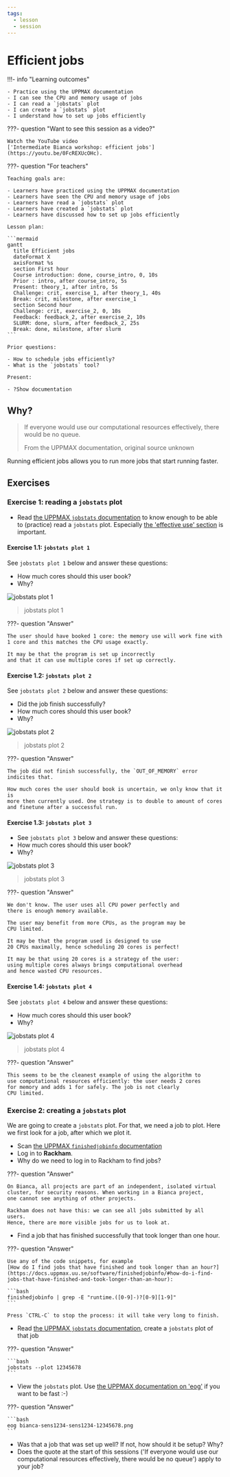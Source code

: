 ```yaml
---
tags:
  - lesson
  - session
---
```


# Efficient jobs

!!!- info "Learning outcomes"

    - Practice using the UPPMAX documentation
    - I can see the CPU and memory usage of jobs
    - I can read a `jobstats` plot
    - I can create a `jobstats` plot
    - I understand how to set up jobs efficiently

???- question "Want to see this session as a video?"

    Watch the YouTube video
    ['Intermediate Bianca workshop: efficient jobs'](https://youtu.be/0FcREXUcOHc).

???- question "For teachers"

    Teaching goals are:

    - Learners have practiced using the UPPMAX documentation
    - Learners have seen the CPU and memory usage of jobs
    - Learners have read a `jobstats` plot
    - Learners have created a `jobstats` plot
    - Learners have discussed how to set up jobs efficiently

    Lesson plan:

    ```mermaid
    gantt
      title Efficient jobs
      dateFormat X
      axisFormat %s
      section First hour
      Course introduction: done, course_intro, 0, 10s
      Prior : intro, after course_intro, 5s
      Present: theory_1, after intro, 5s
      Challenge: crit, exercise_1, after theory_1, 40s
      Break: crit, milestone, after exercise_1
      section Second hour
      Challenge: crit, exercise_2, 0, 10s
      Feedback: feedback_2, after exercise_2, 10s
      SLURM: done, slurm, after feedback_2, 25s
      Break: done, milestone, after slurm
    ```

    Prior questions:

    - How to schedule jobs efficiently?
    - What is the `jobstats` tool?

    Present:

    - ?Show documentation

## Why?

> If everyone would use our computational resources effectively,
> there would be no queue.
>
> From the UPPMAX documentation, original source unknown

Running efficient jobs allows you to run more jobs that start running faster.

## Exercises

### Exercise 1: reading a `jobstats` plot

- Read [the UPPMAX `jobstats` documentation](https://docs.uppmax.uu.se/software/jobstats/)
  to know enough to be able to (practice) read a `jobstats` plot.
  Especially [the 'effective use' section](https://docs.uppmax.uu.se/software/jobstats/#efficient-use)
  is important.

#### Exercise 1.1: `jobstats plot 1`

See `jobstats plot 1` below and answer these questions:

- How much cores should this user book?
- Why?

![jobstats plot 1](./img/jobstats_example_1.png)

> jobstats plot 1

???- question "Answer"

    The user should have booked 1 core: the memory use will work fine with
    1 core and this matches the CPU usage exactly.

    It may be that the program is set up incorrectly
    and that it can use multiple cores if set up correctly.

#### Exercise 1.2: `jobstats plot 2`

See `jobstats plot 2` below and answer these questions:

- Did the job finish successfully?
- How much cores should this user book?
- Why?

![jobstats plot 2](./img/jobstats_example_2.png)

> jobstats plot 2

???- question "Answer"

    The job did not finish successfully, the `OUT_OF_MEMORY` error
    indicites that.

    How much cores the user should book is uncertain, we only know that it is
    more then currently used. One strategy is to double to amount of cores
    and finetune after a successful run.

#### Exercise 1.3: `jobstats plot 3`

- See `jobstats plot 3` below and answer these questions:
- How much cores should this user book?
- Why?

![jobstats plot 3](./img/jobstats_example_3.png)

> jobstats plot 3

???- question "Answer"

    We don't know. The user uses all CPU power perfectly and
    there is enough memory available.

    The user may benefit from more CPUs, as the program may be
    CPU limited.

    It may be that the program used is designed to use
    20 CPUs maximally, hence scheduling 20 cores is perfect!

    It may be that using 20 cores is a strategy of the user:
    using multiple cores always brings computational overhead
    and hence wasted CPU resources.

#### Exercise 1.4: `jobstats plot 4`

See `jobstats plot 4` below and answer these questions:

- How much cores should this user book?
- Why?

![jobstats plot 4](./img/rackham-naiss2023-22-1014-fdube-50060711.png)

> jobstats plot 4

???- question "Answer"

    This seems to be the cleanest example of using the algorithm to
    use computational resources efficiently: the user needs 2 cores
    for memory and adds 1 for safely. The job is not clearly
    CPU limited.

### Exercise 2: creating a `jobstats` plot

We are going to create a `jobstats` plot. For that, we need a job
to plot. Here we first look for a job, after which we plot it.

- Scan [the UPPMAX `finishedjobinfo` documentation](https://docs.uppmax.uu.se/software/finishedjobinfo/)
- Log in to **Rackham**.
- Why do we need to log in to Rackham to find jobs?

???- question "Answer"

    On Bianca, all projects are part of an independent, isolated virtual
    cluster, for security reasons. When working in a Bianca project,
    one cannot see anything of other projects.

    Rackham does not have this: we can see all jobs submitted by all users.
    Hence, there are more visible jobs for us to look at.

- Find a job that has finished successfully that took longer than one hour.

???- question "Answer"

    Use any of the code snippets, for example
    [How do I find jobs that have finished and took longer than an hour?](https://docs.uppmax.uu.se/software/finishedjobinfo/#how-do-i-find-jobs-that-have-finished-and-took-longer-than-an-hour):

    ```bash
    finishedjobinfo | grep -E "runtime.([0-9]-)?[0-9][1-9]"
    ```

    Press `CTRL-C` to stop the process: it will take very long to finish.

- Read [the UPPMAX `jobstats` documentation](https://docs.uppmax.uu.se/software/jobstats/),
  create a `jobstats` plot of that job

???- question "Answer"

    ```bash
    jobstats --plot 12345678
    ```


- View the `jobstats` plot. Use [the UPPMAX documentation on 'eog'](https://docs.uppmax.uu.se/software/eog/)
  if you want to be fast :-)

???- question "Answer"

    ```bash
    eog bianca-sens1234-sens1234-12345678.png
    ```

- Was that a job that was set up well? If not, how should it be setup? Why?
- Does the quote at the start of this sessions ('If everyone would use our
  computational resources effectively, there would be no queue') apply to
  your job?

